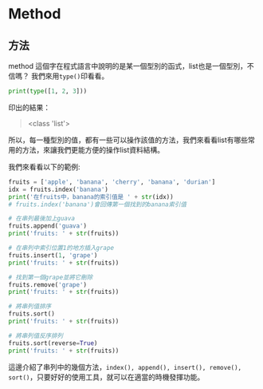 # Method
## 方法
method 這個字在程式語言中說明的是某一個型別的函式，list也是一個型別，不信嗎？
我們來用`type()`印看看。
```python
print(type([1, 2, 3]))
```

印出的結果：

> <class 'list'>

所以，每一種型別的值，都有一些可以操作該值的方法，我們來看看list有哪些常用的方法，來讓我們更能方便的操作list資料結構。

我們來看看以下的範例:
```python
fruits = ['apple', 'banana', 'cherry', 'banana', 'durian']
idx = fruits.index('banana')
print('在fruits中，banana的索引值是 ' + str(idx))
# fruits.index('banana')會回傳第一個找到的banana索引值

# 在串列最後加上guava
fruits.append('guava')
print('fruits: ' + str(fruits))

# 在串列中索引位置1的地方插入grape
fruits.insert(1, 'grape')
print('fruits: ' + str(fruits))

# 找到第一個grape並將它刪除
fruits.remove('grape')
print('fruits: ' + str(fruits))

# 將串列值排序
fruits.sort()
print('fruits: ' + str(fruits))

# 將串列值反序排列
fruits.sort(reverse=True)
print('fruits: ' + str(fruits))
```

這邊介紹了串列中的幾個方法，`index(), append(), insert(), remove(), sort()`，只要好好的使用工具，就可以在適當的時機發揮功能。
